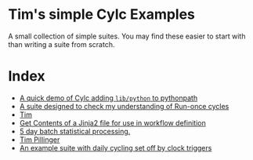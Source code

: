 
# Tim's simple Cylc Examples

A small collection of simple suites.
You may find these easier to start with than writing a suite from scratch.

# Index

- [A quick demo of Cylc adding `lib/python` to pythonpath](./shared_utils/suite.rc)
- [A suite designed to check my understanding of Run-once cycles](./test_R1_times/suite.rc)
- [Tim](./simplest/suite.rc)
- [Get Contents of a Jinja2 file for use in workflow definition](./custom_jinja_scripting/suite.rc)
- [5 day batch statistical processing.](./five-day-collector/suite.rc)
- [Tim Pillinger](./spice_simplest/suite.rc)
- [An example suite with daily cycling set off by clock triggers](./clock-trigger/suite.rc)
